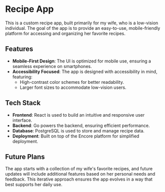 # Recipe App

This is a custom recipe app, built primarily for my wife, who is a low-vision individual. The goal of the app is to provide an easy-to-use, mobile-friendly platform for accessing and organizing her favorite recipes.

## Features
- **Mobile-First Design**: The UI is optimized for mobile use, ensuring a seamless experience on smartphones.
- **Accessibility Focused**: The app is designed with accessibility in mind, featuring:
  - High-contrast color schemes for better readability.
  - Larger font sizes to accommodate low-vision users.

## Tech Stack
- **Frontend**: React is used to build an intuitive and responsive user interface.
- **Backend**: Go powers the backend, ensuring efficient performance.
- **Database**: PostgreSQL is used to store and manage recipe data.
- **Deployment**: Built on top of the Encore platform for simplified deployment.

## Future Plans
The app starts with a collection of my wife's favorite recipes, and future updates will include additional features based on her personal needs and feedback. This iterative approach ensures the app evolves in a way that best supports her daily use.